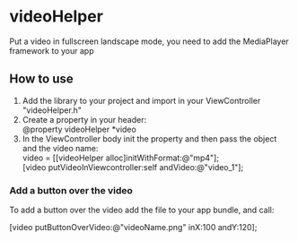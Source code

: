 <h1>videoHelper</h1>


Put a video in fullscreen landscape mode, you need to add the MediaPlayer framework to your app

<h2>How to use</h2>

<ol>
<li>Add the library to your project and import in your ViewController "videoHelper.h"</li>
<li>Create a property in your header: <br />
@property videoHelper *video </li>
<li> In the ViewController body init the property and then pass the object and the video name: <br />
video = [[videoHelper alloc]initWithFormat:@"mp4"]; <br />
[video putVideoInViewcontroller:self andVideo:@"video_1"];  <br />
</li>

</ol>

<h3>Add a button over the video</h3>

To add a button over the video add the file to your app bundle, and call:

[video putButtonOverVideo:@"videoName.png" inX:100 andY:120];
